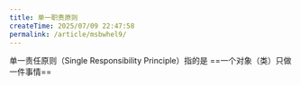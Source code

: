 ```yaml
---
title: 单一职责原则
createTime: 2025/07/09 22:47:58
permalink: /article/msbwhel9/
---
```


单一责任原则（Single Responsibility Principle）指的是 ==一个对象（类）只做一件事情==
